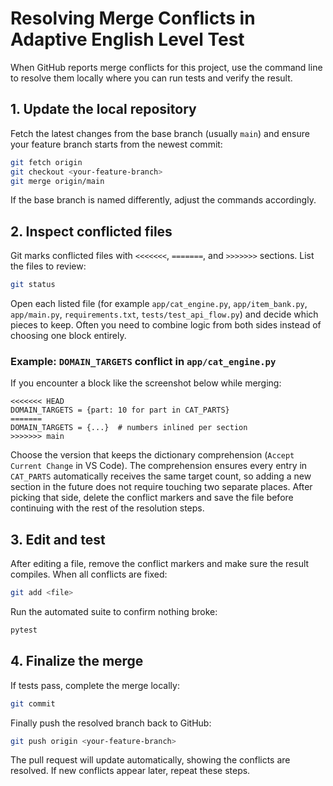 # Resolving Merge Conflicts in Adaptive English Level Test

When GitHub reports merge conflicts for this project, use the command line to resolve them locally where you can run tests and verify the result.

## 1. Update the local repository

Fetch the latest changes from the base branch (usually `main`) and ensure your feature branch starts from the newest commit:

```bash
git fetch origin
git checkout <your-feature-branch>
git merge origin/main
```

If the base branch is named differently, adjust the commands accordingly.

## 2. Inspect conflicted files

Git marks conflicted files with `<<<<<<<`, `=======`, and `>>>>>>>` sections. List the files to review:

```bash
git status
```

Open each listed file (for example `app/cat_engine.py`, `app/item_bank.py`, `app/main.py`, `requirements.txt`, `tests/test_api_flow.py`) and decide which pieces to keep. Often you need to combine logic from both sides instead of choosing one block entirely.

### Example: `DOMAIN_TARGETS` conflict in `app/cat_engine.py`

If you encounter a block like the screenshot below while merging:

```
<<<<<<< HEAD
DOMAIN_TARGETS = {part: 10 for part in CAT_PARTS}
=======
DOMAIN_TARGETS = {...}  # numbers inlined per section
>>>>>>> main
```

Choose the version that keeps the dictionary comprehension (`Accept Current Change` in VS Code). The comprehension ensures every entry in `CAT_PARTS` automatically receives the same target count, so adding a new section in the future does not require touching two separate places. After picking that side, delete the conflict markers and save the file before continuing with the rest of the resolution steps.

## 3. Edit and test

After editing a file, remove the conflict markers and make sure the result compiles. When all conflicts are fixed:

```bash
git add <file>
```

Run the automated suite to confirm nothing broke:

```bash
pytest
```

## 4. Finalize the merge

If tests pass, complete the merge locally:

```bash
git commit
```

Finally push the resolved branch back to GitHub:

```bash
git push origin <your-feature-branch>
```

The pull request will update automatically, showing the conflicts are resolved. If new conflicts appear later, repeat these steps.
